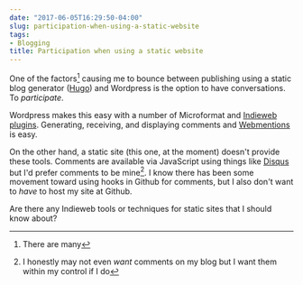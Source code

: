 ```yaml
---
date: "2017-06-05T16:29:50-04:00"
slug: participation-when-using-a-static-website
tags:
- Blogging
title: Participation when using a static website
---
```


One of the factors[^factors] causing me to bounce between publishing using a
static blog generator ([Hugo](https://gohugo.io)) and Wordpress is the option to
have conversations. To _participate_.

Wordpress makes this easy with a number of Microformat
and [Indieweb plugins](https://indieweb.org/WordPress). Generating, receiving,
and displaying comments and [Webmentions](https://www.w3.org/TR/webmention/) is
easy.

On the other hand, a static site (this one, at the moment) doesn't provide these
tools. Comments are available via JavaScript using things
like [Disqus](https://disqus.com/) but I'd prefer comments to be mine[^comments]. I know
there has been some movement toward using hooks in Github for comments, but I
also don't want to _have_ to host my site at Github. 

Are there any Indieweb tools or techniques for static sites that I should know about? 


[^comments]: I honestly may not even _want_ comments on my blog but I want them within my control if I do
[^factors]: There are many
